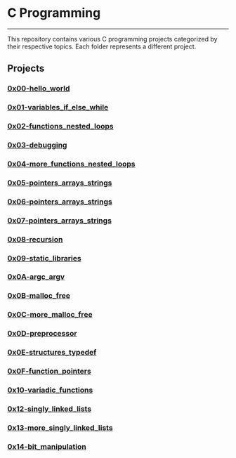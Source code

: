 # C Programming
<hr>
This repository contains various C programming projects categorized by their respective topics. Each folder represents a different project.

## Projects

### [0x00-hello_world](./0x00-hello_world)

### [0x01-variables_if_else_while](./0x01-variables_if_else_while)

### [0x02-functions_nested_loops](./0x02-functions_nested_loops)

### [0x03-debugging](./0x03-debugging)

### [0x04-more_functions_nested_loops](./0x04-more_functions_nested_loops)

### [0x05-pointers_arrays_strings](./0x05-pointers_arrays_strings)

### [0x06-pointers_arrays_strings](./0x06-pointers_arrays_strings)

### [0x07-pointers_arrays_strings](./0x07-pointers_arrays_strings)

### [0x08-recursion](./0x08-recursion)

### [0x09-static_libraries](./0x09-static_libraries)

### [0x0A-argc_argv](./0x0A-argc_argv)

### [0x0B-malloc_free](./0x0B-malloc_free)

### [0x0C-more_malloc_free](./0x0C-more_malloc_free)

### [0x0D-preprocessor](./0x0D-preprocessor)

### [0x0E-structures_typedef](./0x0E-structures_typedef)

### [0x0F-function_pointers](./0x0F-function_pointers)

### [0x10-variadic_functions](./0x10-variadic_functions)

### [0x12-singly_linked_lists](./0x12-singly_linked_lists)

### [0x13-more_singly_linked_lists](./0x13-more_singly_linked_lists)

### [0x14-bit_manipulation](./0x14-bit_manipulation)
